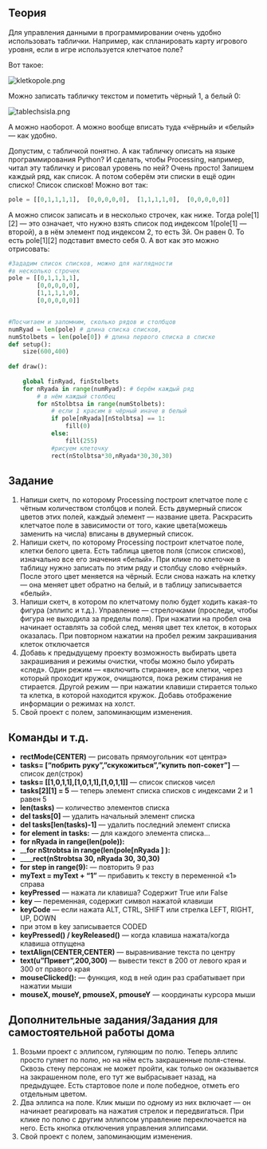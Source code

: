 ## Теория

Для управления данными в программировании очень удобно использовать таблички. Например, как спланировать карту игрового уровня, если в игре используется клетчатое поле?

Вот такое:

![kletkopole.png]({{site.baseurl}}/lessons/processing/kakaokletochka/kletkopole.png)


Можно записать табличку текстом и пометить чёрный 1, а белый 0:

![tablechsisla.png]({{site.baseurl}}/lessons/processing/kakaokletochka/tablechsisla.png)


А можно наоборот. А можно вообще вписать туда «чёрный» и «белый» — как удобно.

Допустим, с табличкой понятно. А как табличку описать на языке программирования  Python? И сделать, чтобы Processing, например, читал эту табличку и рисовал уровень по ней? Очень просто! Запишем каждый ряд, как список. А потом соберём эти списки в ещё один списко! Список списков! Можно вот так:

```python
pole = [[0,1,1,1,1],  [0,0,0,0,0],  [1,1,1,1,0],  [0,0,0,0,0]]
```

А можно список записать и в несколько строчек, как ниже. Тогда pole[1][2] — это означает, что нужно взять список под индексом 1(pole[1] — второй), а в нём элемент под индексом 2, то есть 3й. Он равен 0. То есть pole[1][2] подставит вместо себя 0. А вот как это можно отрисовать:

```python
#Зададим список списков, можно для наглядности
#в несколько строчек
pole = [[0,1,1,1,1],
        [0,0,0,0,0],
        [1,1,1,1,0],
        [0,0,0,0,0]]


#Посчитаем и запомним, сколько рядов и столбцов
numRyad = len(pole) # длина списка списков,
numStolbets = len(pole[0]) # длина первого списка в списке
def setup():
    size(600,400)
    
def draw():
    
    global finRyad, finStolbets
    for nRyada in range(numRyad): # берём каждый ряд
        # в нём каждый столбец
        for nStolbtsa in range(numStolbets):
            # если 1 красим в чёрный иначе в белый
            if pole[nRyada][nStolbtsa] == 1:
                fill(0)
            else:
                fill(255)
            #рисуем клеточку
            rect(nStolbtsa*30,nRyada*30,30,30)

```

## Задание

1. Напиши скетч, по которому Processing построит клетчатое поле с чётным количеством столбцов и полей. Есть двумерный список цветов этих полей, каждый элемент — название цвета. Раскрасить клетчатое поле в зависимости от того, какие цвета(можешь заменить на числа) вписаны в двумерный список.
2. Напиши скетч, по которому Processing построит клетчатое поле, клетки белого цвета. Есть таблица цветов поля (список списков), изначально все его значения «белый». При клике по клеточке в таблицу нужно записать по этим ряду и столбцу слово «чёрный». После этого цвет меняется на чёрный. Если снова нажать на клетку — она меняет цвет обратно на белый, и в таблицу записывается «белый».
4. Напиши скетч, в котором по клетчатому полю будет ходить какая-то фигура (эллипс и т.д.). Управление — стрелочками (проследи, чтобы фигура не выходила за пределы поля). При нажатии на пробел она начинает оставлять за собой след, меняя цвет тех клеток, в которых оказалась. При повторном нажатии на пробел режим закрашивания клеток отключается
5. Добавь к предыдущему проекту возможность выбирать цвета закрашивания и  режимы очистки, чтобы можно было убирать «след». Один режим — «включить стирание», все клетки, через который проходит кружок, очищаются, пока режим стирания не стирается. Другой режим — при нажатии клавиши стирается только та клетка, в которой находится кружок. Добавь отображение информации о режимах на холст.
6. Свой проект с полем, запоминающим изменения.

## Команды и т.д.

- **rectMode(CENTER)** — рисовать прямоугольник «от центра»
- **tasks= \[“побрить руку”,”скукожиться”,”купить поп-сокет”\]** — список дел(строк)
- **tasks= \[\[1,0,1,1],\[1,0,1,1],\[1,0,1,1]]** — список списков чисел
- **tasks[2][1] = 5** — теперь элемент списка списков с индексами 2 и 1 равен 5
- **len(tasks)** — количество элементов списка
- **del tasks[0]** — удалить начальный элемент списка
- **del tasks[len(tasks)-1]** — удалить последний элемент списка
- **for element in tasks:** — для каждого элемента списка…
- **for nRyada in range(len(pole)):**
- __**for nStrobtsa in range(len(pole[nRyada ] ):**
- ____**rect(nStrobtsa 30, nRyada 30,    30,30)**
- **for step in range(9):** — повторить 9 раз
- **myText = myText + “1”** — прибавить к тексту в переменной «1» справа
- **keyPressed** — нажата ли клавиша? Содержит True или False
- **key** — переменная, содержит символ нажатой клавиши
- **keyCode** —  если нажата ALT, CTRL, SHIFT или стрелка LEFT, RIGHT, UP, DOWN
- при этом в key записывается CODED
- **keyPressed() / keyReleased()** — когда клавиша нажата/когда клавиша отпущена
- **textAlign(CENTER,CENTER)** — выравнивание текста по центру
- **text(u”Привет”,200,300)** — вывести текст в 200 от левого края и 300 от правого края
- **mouseClicked():** — функция, код в ней один раз срабатывает при нажатии мыши
- **mouseX, mouseY, pmouseX, pmouseY** — координаты курсора мыши

## Дополнительные задания/Задания для самостоятельной работы дома

1. Возьми проект с эллипсом, гуляющим по полю. Теперь эллипс просто гуляет по полю, но на нём есть закрашенные поля-стены. Сквозь стену персонаж не может пройти, как только он оказывается на закрашенном поле, его тут же  выбрасывает назад, на предыдущее. Есть стартовое поле и поле победное, отметь его отдельным цветом.
2. Два эллипса на поле. Клик мыши по одному из них включает — он начинает реагировать на нажатия стрелок и передвигаться. При клике по полю с другим эллипсом управление переключается на него. Есть кнопка отключения управления эллипсами.
3. Свой проект с полем, запоминающим изменения.
